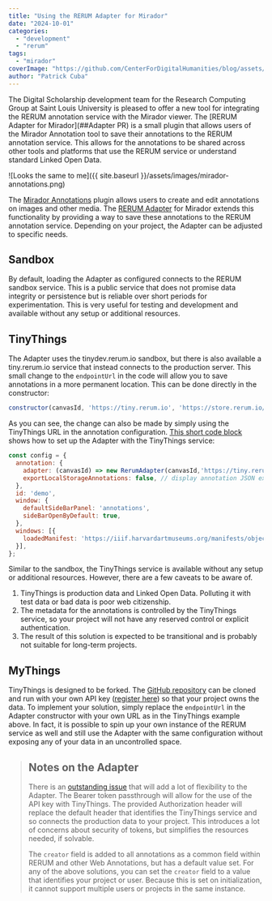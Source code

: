 ```yaml
---
title: "Using the RERUM Adapter for Mirador"
date: "2024-10-01"
categories: 
  - "development"
  - "rerum"
tags:
  - "mirador"
coverImage: "https://github.com/CenterForDigitalHumanities/blog/assets/mirador-annotations.png"
author: "Patrick Cuba"
---
```


The Digital Scholarship development team for the Research Computing Group at Saint Louis University is pleased 
to offer a new tool for integrating the RERUM annotation service with the Mirador viewer. The 
[RERUM Adapter for Mirador](##Adapter PR) is a small plugin that allows users of the Mirador Annotation tool 
to save their annotations to the RERUM annotation service. This allows for the annotations to be shared across 
other tools and platforms that use the RERUM service or understand standard Linked Open Data.

![Looks the same to me]({{ site.baseurl }}/assets/images/mirador-annotations.png)

The [Mirador Annotations](https://github.com/ProjectMirador/mirador-annotations) plugin allows users to create 
and edit annotations on images and other media. The [RERUM Adapter](https://github.com/ProjectMirador/mirador-annotations/blob/master/src/RerumAdapter.js) for Mirador extends this functionality by providing a way to save these annotations to 
the RERUM annotation service. Depending on your project, the Adapter can be adjusted to specific needs.

## Sandbox

By default, loading the Adapter as configured connects to the RERUM sandbox service. This is a public service 
that does not promise data integrity or persistence but is reliable over short periods for experimentation. 
This is very useful for testing and development and available without any setup or additional resources.

## TinyThings

The Adapter uses the tinydev.rerum.io sandbox, but there is also available a tiny.rerum.io service that instead 
connects to the production server. This small change to the `endpointUrl` in the code will allow you to save 
annotations in a more permanent location. This can be done directly in the constructor:
  
```javascript
constructor(canvasId, 'https://tiny.rerum.io', 'https://store.rerum.io/v1/id/agent')
```

As you can see, the change can also be made by simply using the TinyThings URL in the annotation configuration. 
[This short code block](https://github.com/ProjectMirador/mirador-annotations/blob/d6f9fca867a1e9795a6b5ffa5468e286d18ab15d/demo/src/index.js#L8-L22) shows how to set up the Adapter with the TinyThings service:

```javascript
const config = {
  annotation: {
    adapter: (canvasId) => new RerumAdapter(canvasId,'https://tiny.rerum.io', 'https://store.rerum.io/v1/id/agent'),
    exportLocalStorageAnnotations: false, // display annotation JSON export button
  },
  id: 'demo',
  window: {
    defaultSideBarPanel: 'annotations',
    sideBarOpenByDefault: true,
  },
  windows: [{
    loadedManifest: 'https://iiif.harvardartmuseums.org/manifests/object/299843',
  }],
};
```

Similar to the sandbox, the TinyThings service is available without any setup or additional resources. However, 
there are a few caveats to be aware of.

1. TinyThings is production data and Linked Open Data. Polluting it with test data or bad data is poor web citizenship.
2. The metadata for the annotations is controlled by the TinyThings service, so your project will not have any reserved control or explicit authentication.
3. The result of this solution is expected to be transitional and is probably not suitable for long-term projects.

## MyThings

TinyThings is designed to be forked. The [GitHub repository](https://github.com/CenterForDigitalHumanities/TinyNode) can be 
cloned and run with your own API key ([register here](https://store.rerum.io/)) so that your project owns the data. 
To implement your solution, simply replace the `endpointUrl` in the Adapter constructor with your own URL as in the 
TinyThings example above. In fact, it is possible to spin up your own instance of the RERUM service as well and still 
use the Adapter with the same configuration without exposing any of your data in an uncontrolled space.

> ## Notes on the Adapter
>
> There is an [outstanding issue](https://github.com/CenterForDigitalHumanities/TinyNode/issues/90) that will add a lot of 
> flexibility to the Adapter. The Bearer token passthrough will allow for the use of the API key with TinyThings. The 
> provided Authorization header will replace the default header that identifies the TinyThings service and so connects 
> the production data to your project. This introduces a lot of concerns about security of tokens, but simplifies the 
> resources needed, if solvable.
> 
> The `creator` field is added to all annotations as a common field within RERUM and other Web Annotations, but has a 
> default value set. For any of the above solutions, you can set the `creator` field to a value that identifies your 
> project or user. Because this is set on initialization, it cannot support multiple users or projects in the same 
> instance.
